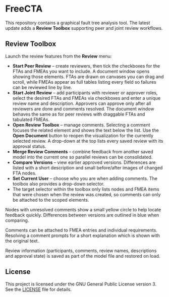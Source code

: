 # FreeCTA

This repository contains a graphical fault tree analysis tool. The latest update adds a **Review Toolbox** supporting peer and joint review workflows.

## Review Toolbox

Launch the review features from the **Review** menu:

* **Start Peer Review** – create reviewers, then tick the checkboxes for the FTAs and FMEAs you want to include. A document window opens showing those elements. FTAs are drawn on canvases you can drag and scroll, while FMEAs appear as full tables listing every field so failures can be reviewed line by line.
* **Start Joint Review** – add participants with reviewer or approver roles, select the desired FTAs and FMEAs via checkboxes and enter a unique review name and description. Approvers can approve only after all reviewers are done and comments resolved. The document window behaves the same as for peer reviews with draggable FTAs and tabulated FMEAs.
* **Open Review Toolbox** – manage comments. Selecting a comment focuses the related element and shows the text below the list. Use the **Open Document** button to reopen the visualization for the currently selected review. A drop-down at the top lists every saved review with its approval status.
* **Merge Review Comments** – combine feedback from another saved model into the current one so parallel reviews can be consolidated.
* **Compare Versions** – view earlier approved versions. Differences are listed with a short description and small before/after images of changed FTA nodes.
* **Set Current User** – choose who you are when adding comments. The toolbox also provides a drop-down selector.
* The target selector within the toolbox only lists nodes and FMEA items that were chosen when the review was created, so comments can only be attached to the scoped elements.

Nodes with unresolved comments show a small yellow circle to help locate feedback quickly. Differences between versions are outlined in blue when comparing.

Comments can be attached to FMEA entries and individual requirements. Resolving a comment prompts for a short explanation which is shown with the original text.

Review information (participants, comments, review names, descriptions and approval state) is saved as part of the model file and restored on load.

## License

This project is licensed under the GNU General Public License version 3. See the [LICENSE](LICENSE) file for details.

